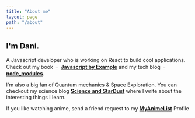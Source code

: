 ```yaml
---
title: "About me"
layout: page
path: "/about"
---
```


## I'm Dani.

A Javascript developer who is working on React to build cool applications. Check out my book ﹣ **<a href="https://www.packtpub.com/web-development/javascript-example" target="_blank">Javascript by Example</a>** and my tech blog ﹣ **<a href="https://nodemodules.xyz" target="_blank">node_modules</a>**.

I'm also a big fan of Quantum mechanics & Space Exploration. You can checkout my science blog **<a href="https://scienceandstardust.com" target="_blank">Science and StarDust</a>** where I write about the interesting things I learn.

If you like watching anime, send a friend request to my **<a href="https://myanimelist.net/profile/PirateHunter" target="_blank">MyAnimeList</a>** Profile